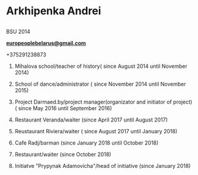 # Arkhipenka Andrei
##

 BSU 2014

[**europeoplebelarus@gmail.com**](mailto:europeoplebelarus@gmail.com)


 +375291238873


1. Mihalova school/teacher of history( since August 2014 until November 2014)

2. School of dance/administrator ( since November 2014 until November 2015)

3. Project Darmaed.by/project manager(organizator and initiator of project)( since May 2016 until September 2016)

4. Restaurant Veranda/waiter (since April 2017 until August 2017)

5. Reustaurant Riviera/waiter ( since August 2017 until January 2018)

6. Cafe Radj/barman (since January 2018 until October 2018)

7. Restaurant/waiter (since October 2018)

8. Initiatve "Prypynak Adamovicha"/head of initiative (since January 2018)